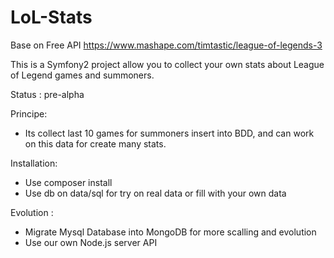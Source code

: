 LoL-Stats
=========

Base on Free API https://www.mashape.com/timtastic/league-of-legends-3

This is a Symfony2 project allow you to collect your own stats about League of Legend games and summoners.

Status : pre-alpha

Principe: 

 - Its collect last 10 games for summoners insert into BDD, and can work on this data for create many stats.


Installation:
- Use composer install
- Use db on data/sql for try on real data or fill with your own data

Evolution : 
 - Migrate Mysql Database into MongoDB for more scalling and evolution
 - Use our own Node.js server API
